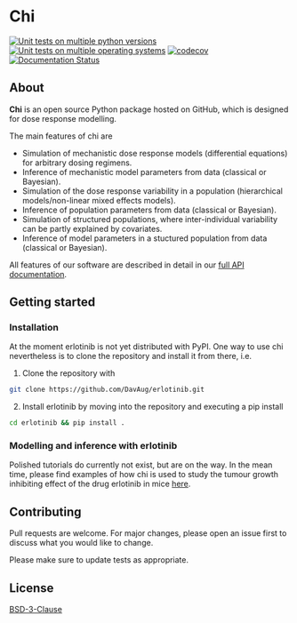 # Chi

[![Unit tests on multiple python versions](https://github.com/DavAug/erlotinib/workflows/Unit%20tests%20(python%20versions)/badge.svg)](https://github.com/DavAug/erlotinib/actions)
[![Unit tests on multiple operating systems](https://github.com/DavAug/erlotinib/workflows/Unit%20tests%20(OS%20versions)/badge.svg)](https://github.com/DavAug/erlotinib/actions)
[![codecov](https://codecov.io/gh/DavAug/erlotinib/branch/main/graph/badge.svg)](https://codecov.io/gh/DavAug/erlotinib)
[![Documentation Status](https://readthedocs.org/projects/erlotinib/badge/?version=latest)](https://erlotinib.readthedocs.io/en/latest/?badge=latest)

## About

**Chi** is an open source Python package hosted on GitHub,
which is designed for dose response modelling.

The main features of chi are

- Simulation of mechanistic dose response models (differential equations)
    for arbitrary dosing regimens.
- Inference of mechanistic model parameters from data (classical or Bayesian).
- Simulation of the dose response variability in a population
    (hierarchical models/non-linear mixed effects models).
- Inference of population parameters from data (classical or Bayesian).
- Simulation of structured populations, where inter-individual variability can
    be partly explained by covariates.
- Inference of model parameters in a stuctured population from data
    (classical or Bayesian).

All features of our software are described in detail in our
[full API documentation](https://erlotinib.readthedocs.io/en/latest/).

## Getting started
### Installation
At the moment erlotinib is not yet distributed with PyPI. One way to use chi
nevertheless is to clone the repository and install it from there, i.e. 
1. Clone the repository with
```bash
git clone https://github.com/DavAug/erlotinib.git
```
2. Install erlotinib by moving into the repository and executing a pip install
```bash
cd erlotinib && pip install .
```

### Modelling and inference with erlotinib
Polished tutorials do currently not exist, but are on the way. In the mean time, please find examples of how chi is 
used to study the tumour growth inhibiting effect of the drug erlotinib in mice [here](https://github.com/DavAug/chi/tree/main/analysis).

## Contributing
Pull requests are welcome. For major changes, please open an issue first to discuss what you would like to change.

Please make sure to update tests as appropriate.

## License
[BSD-3-Clause](https://opensource.org/licenses/BSD-3-Clause)
